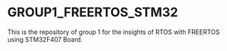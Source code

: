 # GROUP1_FREERTOS_STM32
This is the repository of group 1 for the insights of RTOS with FREERTOS using STM32F407 Board.
